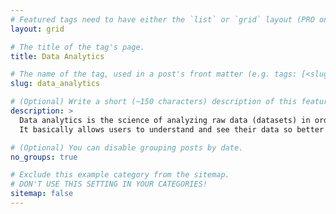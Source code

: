 ```yaml
---
# Featured tags need to have either the `list` or `grid` layout (PRO only).
layout: grid

# The title of the tag's page.
title: Data Analytics

# The name of the tag, used in a post's front matter (e.g. tags: [<slug>]).
slug: data_analytics

# (Optional) Write a short (~150 characters) description of this featured tag.
description: >
  Data analytics is the science of analyzing raw data (datasets) in order to make conclusions and gather insights about that information.
  It basically allows users to understand and see their data so better business decisions can be made.

# (Optional) You can disable grouping posts by date.
no_groups: true

# Exclude this example category from the sitemap.
# DON'T USE THIS SETTING IN YOUR CATEGORIES!
sitemap: false
---
```

